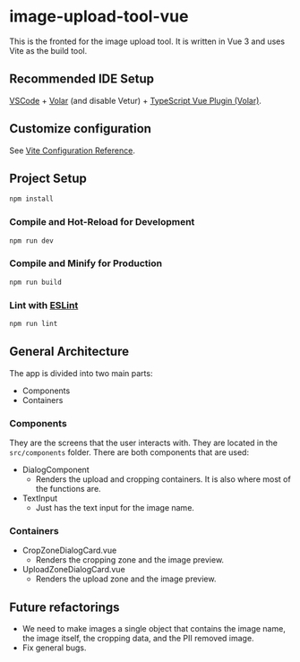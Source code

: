 # image-upload-tool-vue

This is the fronted for the image
upload tool. It is written in Vue 3
and uses Vite as the build tool.

## Recommended IDE Setup

[VSCode](https://code.visualstudio.com/) + [Volar](https://marketplace.visualstudio.com/items?itemName=Vue.volar) (and disable Vetur) + [TypeScript Vue Plugin (Volar)](https://marketplace.visualstudio.com/items?itemName=Vue.vscode-typescript-vue-plugin).

## Customize configuration

See [Vite Configuration Reference](https://vitejs.dev/config/).

## Project Setup

```sh
npm install
```

### Compile and Hot-Reload for Development

```sh
npm run dev
```

### Compile and Minify for Production

```sh
npm run build
```

### Lint with [ESLint](https://eslint.org/)

```sh
npm run lint
```
## General Architecture

The app is divided into two main parts:
- Components
- Containers

### Components

They are the screens that the user interacts with. They are located in the `src/components` folder. There are both components that are used:
- DialogComponent
    - Renders the upload and cropping containers. It is also where most of the functions are.
- TextInput
    - Just has the text input for the image name.

### Containers
- CropZoneDialogCard.vue
    - Renders the cropping zone and the image preview.
- UploadZoneDialogCard.vue
    - Renders the upload zone and the image preview.

## Future refactorings
- We need to make images a single object that contains the image name, the image itself, the cropping data, and the PII
removed image.
- Fix general bugs.